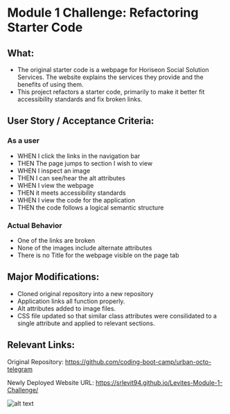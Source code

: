 # Module 1 Challenge: Refactoring Starter Code

## What:
- The original starter code is a webpage for Horiseon Social Solution Services. The website explains the services they provide and the benefits of using them.
- This project refactors a starter code, primarily to make it better fit accessibility standards and fix broken links.

## User Story / Acceptance Criteria:
### As a user
- WHEN I click the links in the navigation bar
- THEN The page jumps to section I wish to view
- WHEN I inspect an image
- THEN I can see/hear the alt attributes
- WHEN I view the webpage
- THEN it meets accessibility standards
- WHEN I view the code for the application
- THEN the code follows a logical semantic structure

### Actual Behavior
- One of the links are broken
- None of the images include alternate attributes
- There is no Title for the webpage visible on the page tab


## Major Modifications:
- Cloned original repository into a new repository
- Application links all function properly.
- Alt attributes added to image files.
- CSS file updated so that similar class attributes were consilidated to a single attribute and applied to relevant sections.

## Relevant Links:
Original Repository: https://github.com/coding-boot-camp/urban-octo-telegram


Newly Deployed Website URL: https://srlevit94.github.io/Levites-Module-1-Challenge/


![alt text](https://user-images.githubusercontent.com/108904072/196005204-f5de929a-f956-4c62-aa6a-c59b5a4477db.jpeg)
